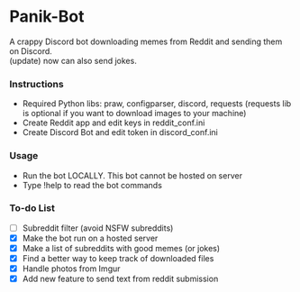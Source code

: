 # Panik-Bot
A crappy Discord bot downloading memes from Reddit and sending them on Discord.\
(update) now can also send jokes.

### Instructions

- Required Python libs: praw, configparser, discord, requests (requests lib is optional if you want to download images to your machine)
- Create Reddit app and edit keys in reddit_conf.ini
- Create Discord Bot and edit token in discord_conf.ini

### Usage

- Run the bot LOCALLY. This bot cannot be hosted on server
- Type !help to read the bot commands

### To-do List

- [ ] Subreddit filter (avoid NSFW subreddits)
- [x] Make the bot run on a hosted server
- [x] Make a list of subreddits with good memes (or jokes)
- [x] Find a better way to keep track of downloaded files
- [x] Handle photos from Imgur
- [x] Add new feature to send text from reddit submission
